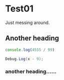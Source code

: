 # Test01
Just messing around.

## Another heading

```js
console.log(4555 / 99)
```

```csharp
Debug.Log(x - 9);
```

### another heading......
